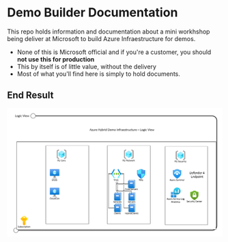 # Demo Builder Documentation 
This repo holds information and documentation about a mini workhshop being deliver at Microsoft to build Azure Infraestructure for demos. 
* None of this is Microsoft official and if you're a customer, you should **not use this for production**
* This by itself is of little value, without the delivery
* Most of what you'll find here is simply to hold documents. 

## End Result
![Logic View](screenshots/LogicViewDiagram.png?raw=true)
